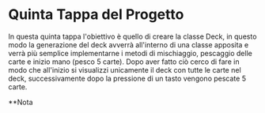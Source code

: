 # Quinta Tappa del Progetto

In questa quinta tappa l'obiettivo è quello di creare la classe Deck, in questo modo la generazione del deck avverrà all'interno di una classe apposita e verrà più semplice implementarne i metodi di mischiaggio, pescaggio delle carte e inizio mano (pesco 5 carte).
Dopo aver fatto ciò cerco di fare in modo che all'inizio si visualizzi unicamente il deck con tutte le carte nel deck, successivamente dopo la pressione di un tasto vengono pescate 5 carte.  

**Nota